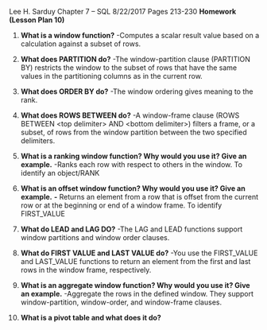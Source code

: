 Lee H. Sarduy                                                                                                                                       Chapter 7 – SQL
8/22/2017                                                                                                                                              Pages 213-230
**Homework**
**(Lesson Plan 10)**

1. **What is a window function?**
-Computes a scalar result value based on a calculation against a subset of rows.

1. **What does PARTITION do?**
-The window-partition clause (PARTITION BY) restricts the window to the subset of rows that have the same values in the partitioning columns as in the current row.

1. **What does ORDER BY do?**
-The window ordering gives meaning to the rank.

1. **What does ROWS BETWEEN do?**
-A window-frame clause (ROWS BETWEEN &lt;top delimiter&gt; AND &lt;bottom delimiter&gt;) filters a frame, or a subset, of rows from the window partition between the two specified delimiters.

1. **What is a ranking window function? Why would you use it? Give an example.**
-Ranks each row with respect to others in the window. To identify an object/RANK

1. **What is an offset window function? Why would you use it? Give an example.**
**-** Returns an element from a row that is offset from the current row or at the beginning or end of a window frame. To identify FIRST\_VALUE

1. **What do LEAD and LAG DO?**
-The LAG and LEAD functions support window partitions and window order clauses.

1. **What do FIRST VALUE and LAST VALUE do?**
-You use the FIRST\_VALUE and LAST\_VALUE functions to return an element from the first and last rows in the window frame, respectively.

1. **What is an aggregate window function? Why would you use it? Give an example.**
-Aggregate the rows in the defined window. They support window-partition, window-order, and window-frame clauses.

1. **What is a pivot table and what does it do?**